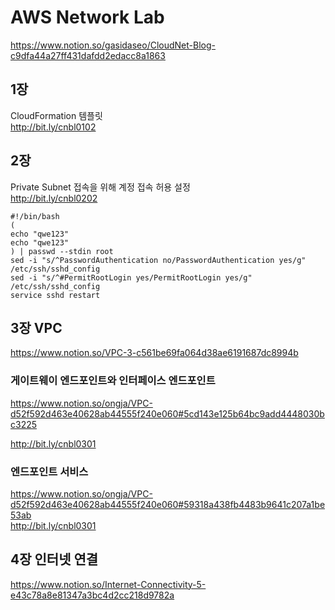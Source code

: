 # AWS Network Lab
https://www.notion.so/gasidaseo/CloudNet-Blog-c9dfa44a27ff431dafdd2edacc8a1863

## 1장

CloudFormation 템플릿   
http://bit.ly/cnbl0102

## 2장

Private Subnet 접속을 위해 계정 접속 허용 설정   
http://bit.ly/cnbl0202
```
#!/bin/bash
(
echo "qwe123"
echo "qwe123"
) | passwd --stdin root
sed -i "s/^PasswordAuthentication no/PasswordAuthentication yes/g" /etc/ssh/sshd_config
sed -i "s/^#PermitRootLogin yes/PermitRootLogin yes/g" /etc/ssh/sshd_config
service sshd restart
```

## 3장 VPC 
https://www.notion.so/VPC-3-c561be69fa064d38ae6191687dc8994b
### 게이트웨이 엔드포인트와 인터페이스 엔드포인트   
https://www.notion.so/ongja/VPC-d52f592d463e40628ab44555f240e060#5cd143e125b64bc9add4448030bc3225

http://bit.ly/cnbl0301   

### 엔드포인트 서비스
https://www.notion.so/ongja/VPC-d52f592d463e40628ab44555f240e060#59318a438fb4483b9641c207a1be53ab   
http://bit.ly/cnbl0301 

## 4장 인터넷 연결
https://www.notion.so/Internet-Connectivity-5-e43c78a8e81347a3bc4d2cc218d9782a   




